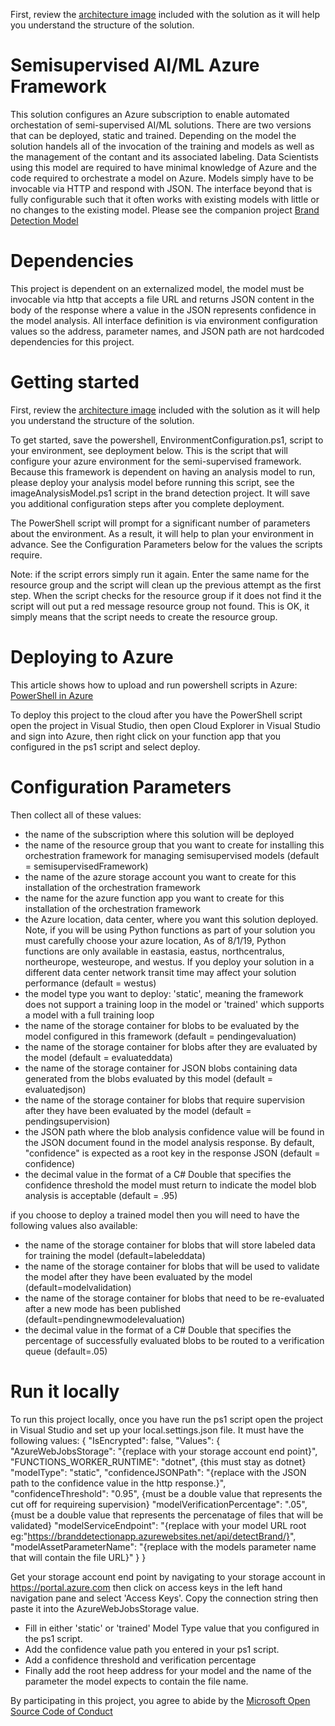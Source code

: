 First, review the [architecture image](https://github.com/thaugensorg/semisupervisedFramework/blob/master/Architecture.jpg) included with the solution as it will help you understand the structure of the solution.

# Semisupervised AI/ML Azure Framework
This solution configures an Azure subscription to enable automated orchestation of semi-supervised AI/ML solutions.  There are two versions that can be deployed, static and trained.  Depending on the model the solution handels all of the invocation of the training and models as well as the management of the contant and its associated labeling.  Data Scientists using this model are required to have minimal knowledge of Azure and the code required to orchestrate a model on Azure.  Models simply have to be invocable via HTTP and respond with JSON.  The interface beyond that is fully configurable such that it often works with existing models with little or no changes to the existing model.  Please see the companion project [Brand Detection Model](https://github.com/thaugensorg/brandDetectionModel)

# Dependencies
This project is dependent on an externalized model, the model must be invocable via http that accepts a file URL and returns JSON content in the body of the response where a value in the JSON represents confidence in the model analysis.  All interface definition is via environment configuration values so the address, parameter names, and JSON path are not hardcoded dependencies for this project.

# Getting started
First, review the [architecture image](https://github.com/thaugensorg/semisupervisedFramework/blob/master/Architecture.jpg) included with the solution as it will help you understand the structure of the solution.

To get started, save the powershell, EnvironmentConfiguration.ps1, script to your environment, see deployment below.  This is the script that will configure your azure environment for the semi-supervised framework.  Because this framework is dependent on having an analysis model to run, please deploy your analysis model before running this script, see the imageAnalysisModel.ps1 script in the brand detection project.  It will save you additional configuration steps after you complete deployment.

The PowerShell script will prompt for a significant number of parameters about the environment.  As a result, it will help to plan your environment in advance.  See the Configuration Parameters below for the values the scripts require.

Note: if the script errors simply run it again.  Enter the same name for the resource group and the script will clean up the previous attempt as the first step. When the script checks for the resource group if it does not find it the script will out put a red message resource group not found.  This is OK, it simply means that the script needs to create the resource group. 

# Deploying to Azure
This article shows how to upload and run powershell scripts in Azure:
[PowerShell in Azure](https://www.ntweekly.com/2019/05/24/upload-and-run-powershell-script-from-azure-cloud-shell/)

To deploy this project to the cloud after you have the PowerShell script open the project in Visual Studio, then open Cloud Explorer in Visual Studio and sign into Azure, then right click on your function app that you configured in the ps1 script and select deploy.

# Configuration Parameters
Then collect all of these values:
- the name of the subscription where this solution will be deployed
- the name of the resource group that you want to create for installing this orchestration framework for managing semisupervised models (default = semisupervisedFramework)
- the name of the azure storage account you want to create for this installation of the orchestration framework
- the name for the azure function app you want to create for this installation of the orchestration framework
- the Azure location, data center, where you want this solution deployed.  Note, if you will be using Python functions as part of your solution you must carefully choose your azure location, As of 8/1/19, Python functions are only available in eastasia, eastus, northcentralus, northeurope, westeurope, and westus.  If you deploy your solution in a different data center network transit time may affect your solution performance (default = westus)
- the model type you want to deploy:
    'static', meaning the framework does not support a training loop in the model
  or 
    'trained' which supports a model with a full training loop
- the name of the storage container for blobs to be evaluated by the model configured in this framework (default = pendingevaluation)
- the name of the storage container for blobs after they are evaluated by the model (default = evaluateddata)
- the name of the storage container for JSON blobs containing data generated from the blobs evaluated by this model (default = evaluatedjson)
- the name of the storage container for blobs that require supervision after they have been evaluated by the model (default = pendingsupervision)
- the JSON path where the blob analysis confidence value will be found in the JSON document found in the model analysis response.  By default, "confidence" is expected as a root key in the response JSON (default = confidence)
- the decimal value in the format of a C# Double that specifies the confidence threshold the model must return to indicate the model blob analysis is acceptable (default = .95)

if you choose to deploy a trained model then you will need to have the following values also available:
- the name of the storage container for blobs that will store labeled data for training the model (default=labeleddata)
- the name of the storage container for blobs that will be used to validate the model after they have been evaluated by the model (default=modelvalidation)
- the name of the storage container for blobs that need to be re-evaluated after a new mode has been published (default=pendingnewmodelevaluation)
- the decimal value in the format of a C# Double that specifies the percentage of successfully evaluated blobs to be routed to a verification queue (default=.05)

# Run it locally
To run this project locally, once you have run the ps1 script open the project in Visual Studio and set up your local.settings.json file.  It must have the following values:
{
  "IsEncrypted": false,
  "Values": {
    "AzureWebJobsStorage": "{replace with your storage account end point}",
    "FUNCTIONS_WORKER_RUNTIME": "dotnet", {this must stay as dotnet}
    "modelType": "static",
    "confidenceJSONPath": "{replace with the JSON path to the confidence value in the http response.}",
    "confidenceThreshold": "0.95", {must be a double value that represents the cut off for requireing supervision}
    "modelVerificationPercentage": ".05", {must be a double value that represents the percenatage of files that will be validated}
    "modelServiceEndpoint": "{replace with your model URL root eg:"https://branddetectionapp.azurewebsites.net/api/detectBrand/}",
    "modelAssetParameterName": "{replace with the models parameter name that will contain the file URL}"
  }
}

Get your storage account end point by navigating to your storage account in https://portal.azure.com then click on access keys in the left hand navigation pane and select 'Access Keys'.  Copy the connection string then paste it into the AzureWebJobsStorage value.

- Fill in either 'static' or 'trained' Model Type value that you configured in the ps1 script.
- Add the confidence value path you entered in your ps1 script.
- Add a confidence threshold and verification percentage
- Finally add the root heep address for your model and the name of the parameter the model expects to contain the file name.

By participating in this project, you
agree to abide by the [Microsoft Open Source Code of Conduct](https://opensource.microsoft.com/codeofconduct/)

